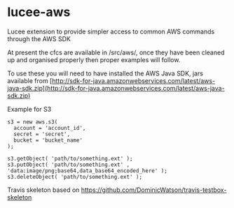 # lucee-aws
Lucee extension to provide simpler access to common AWS commands through the AWS SDK

At present the cfcs are available in /src/aws/, once they have been cleaned up and organised properly then proper examples will follow.

To use these you will need to have installed the AWS Java SDK, jars available from [http://sdk-for-java.amazonwebservices.com/latest/aws-java-sdk.zip](http://sdk-for-java.amazonwebservices.com/latest/aws-java-sdk.zip)

Example for S3

```
s3 = new aws.s3( 
  account = 'account_id',
  secret = 'secret',
  bucket = 'bucket_name'
);

s3.getObject( 'path/to/something.ext' );
s3.putObject( 'path/to/something.ext' , 'data:image/png;base64,data_base64_encoded_here' );
s3.deleteObject( 'path/to/something.ext' );
```

Travis skeleton based on https://github.com/DominicWatson/travis-testbox-skeleton